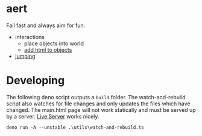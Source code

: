 # aert

Fail fast and always aim for fun.

* interactions
  * place objects into world
  * [add html to objects](https://threejs.org/examples/#css3d_periodictable)
* [jumping](https://www.youtube.com/watch?v=hG9SzQxaCm8&ab_channel=GDC)

# Developing

The following deno script outputs a `build` folder. The watch-and-rebuild script also watches for file changes and only updates the files which have changed. The main.html page will not work statically and must be served up by a server. [Live Server](https://ritwickdey.github.io/vscode-live-server/) works nicely.

`deno run -A --unstable .\utils\watch-and-rebuild.ts`

